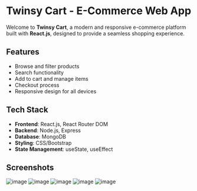 # Twinsy Cart - E-Commerce Web App

Welcome to **Twinsy Cart**, a modern and responsive e-commerce platform built with **React.js**, designed to provide a seamless shopping experience.

## Features

- Browse and filter products
- Search functionality
- Add to cart and manage items
- Checkout process
- Responsive design for all devices

## Tech Stack

- **Frontend**: React.js, React Router DOM
- **Backend**: Node.js, Express
- **Database**: MongoDB
- **Styling**: CSS/Bootstrap
- **State Management**: useState, useEffect

## Screenshots
![image](https://github.com/user-attachments/assets/55f84dc6-e2fb-4f9e-819b-7e867c8982f8)
![image](https://github.com/user-attachments/assets/e9b91e2c-b625-494e-965b-0e6b85906fd2)
![image](https://github.com/user-attachments/assets/298c10df-00ef-4ee7-854d-0450a8179b3c)
![image](https://github.com/user-attachments/assets/f218ee03-ebe0-400e-a793-be67b4c68370)
![image](https://github.com/user-attachments/assets/d47565f4-793b-440f-a449-53540a988338)

